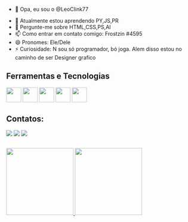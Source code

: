 - 👋 Opa, eu sou o @LeoClink77
<!---
LeoClink77/LeoClink77 is a ✨ special ✨ repository because its `README.md` (this file) appears on your GitHub profile.
You can click the Preview link to take a look at your changes.
--->
- 🌱 Atualmente estou aprendendo PY,JS,PR
- 💬 Pergunte-me sobre HTML,CSS,PS,AI
- 📫 Como entrar em contato comigo: Frostzin #4595
- 😄 Pronomes: Ele/Dele
- ⚡ Curiosidade: N sou só programador, bó joga. Alem disso estou no caminho de ser Designer grafico

## Ferramentas e Tecnologias

<img src="https://cdn.jsdelivr.net/gh/devicons/devicon/icons/git/git-original.svg" width="40" height="40"/> <img src="https://cdn.jsdelivr.net/gh/devicons/devicon/icons/photoshop/photoshop-plain.svg" width="40" height="40"/> <img src="https://cdn.jsdelivr.net/gh/devicons/devicon/icons/illustrator/illustrator-plain.svg" width="40" height="40"/> <img src="https://cdn.jsdelivr.net/gh/devicons/devicon/icons/css3/css3-plain-wordmark.svg" width="40" height="40"/> <img src="https://cdn.jsdelivr.net/gh/devicons/devicon/icons/html5/html5-plain-wordmark.svg" width="40" height="40"/>

## Contatos:

<div>
<a href="https://www.youtube.com/@Frostzink" target="_blank"><img src="https://img.shields.io/badge/YouTube-FF0000?style=for-the-badge&logo=youtube&logoColor=white" target="_blank"></a>
<a href="https://instagram.com/el.leooo._" target="_blank"><img src="https://img.shields.io/badge/-Instagram-%23E4405F?style=for-the-badge&logo=instagram&logoColor=white" target="_blank"></a>
<a href="https://www.twitch.tv/frostk0101" target="_blank"><img src="https://img.shields.io/badge/Twitch-9146FF?style=for-the-badge&logo=twitch&logoColor=white" target="_blank"></a>
</div>

##

<div>
<a href="https://github.com/LeoClink77">
<img height="180em" src="https://github-readme-stats.vercel.app/api/top-langs/?username=LeoClink77&layout=compact&langs_count=7&theme=dracula"/>
<img height="180em" src="https://github-readme-stats.vercel.app/api?username=LeoClink77&show_icons=true&theme=dracula&include_all_commits=true&count_private=true"/>
</div>

